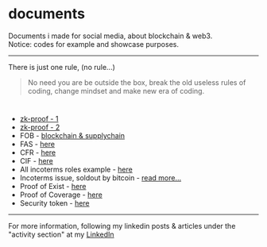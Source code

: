 # documents
Documents i made for social media, about blockchain &amp; web3.\
Notice: codes for example and showcase purposes.

---

There is just one rule, (no rule...)
> No need you are be outside the box, break the old useless rules of coding, change mindset and make new era of coding.

#

- [zk-proof - 1](https://github.com/mosi-arch/documents/blob/main/zk-proof-01.md)
- [zk-proof - 2](https://github.com/mosi-arch/documents/blob/main/zk-proof-02.md) 
- FOB - [blockchain & supplychain](https://github.com/mosi-arch/documents/blob/main/blockchain-and-supplychain.md)
- FAS - [here](https://github.com/mosi-arch/documents/blob/main/incoterms-FAS.md) 
- CFR - [here](https://github.com/mosi-arch/documents/blob/main/incoterms-CFR.md) 
- CIF - [here](https://github.com/mosi-arch/documents/blob/main/incoterms-CIF.md) 
- All incoterms roles example - [here](https://github.com/mosi-arch/documents/blob/main/incoterms-roles-example.md) 
- Incoterms issue, soldout by bitcoin - [read more...](https://github.com/mosi-arch/documents/blob/main/incoterms-issue.md) 
- Proof of Exist - [here](https://github.com/mosi-arch/documents/blob/main/proof-of-exist.md) 
- Proof of Coverage - [here](https://github.com/mosi-arch/documents/blob/main/proof-of-coverage.md) 
- Security token - [here](https://github.com/mosi-arch/documents/blob/main/security-token.md) 

---
For more information, following my linkedin posts & articles under the "activity section" at my [LinkedIn](https://www.linkedin.com/in/moslem-abbasi/) 
